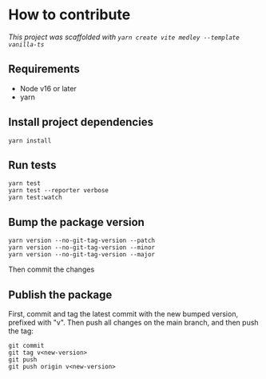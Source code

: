 # How to contribute

_This project was scaffolded with `yarn create vite medley --template vanilla-ts`_

## Requirements

- Node v16 or later
- yarn

## Install project dependencies

```
yarn install
```

## Run tests

```
yarn test
yarn test --reporter verbose
yarn test:watch
```

## Bump the package version

```
yarn version --no-git-tag-version --patch
yarn version --no-git-tag-version --minor
yarn version --no-git-tag-version --major
```

Then commit the changes

## Publish the package

First, commit and tag the latest commit with the new bumped version, prefixed with "v". Then push all changes on the main branch, and then push the tag:

```
git commit
git tag v<new-version>
git push
git push origin v<new-version>
```
